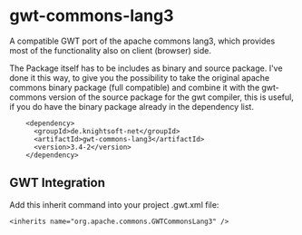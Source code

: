 gwt-commons-lang3
=================

A compatible GWT port of the apache commons lang3, which provides most of the functionality also on client (browser) side.

The Package itself has to be includes as binary and source package. I've done it this way, to give you the possibility to take the original apache commons binary package (full compatible) and combine it with the gwt-commons version of the source package for the gwt compiler, this is useful, if you do have the binary package already in the dependency list.

```
    <dependency>
      <groupId>de.knightsoft-net</groupId>
      <artifactId>gwt-commons-lang3</artifactId>
      <version>3.4-2</version>
    </dependency>
```

GWT Integration
---------------

Add this inherit command into your project .gwt.xml file:

```
<inherits name="org.apache.commons.GWTCommonsLang3" />
```
